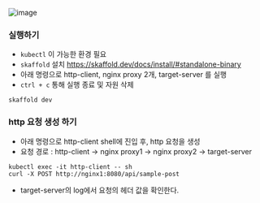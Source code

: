 ![image](https://user-images.githubusercontent.com/16394842/220062703-4cec43b5-bd37-4c75-95f6-70356c86a697.png)


### 실행하기

- `kubectl` 이 가능한 환경 필요
- `skaffold` 설치 https://skaffold.dev/docs/install/#standalone-binary
- 아래 명령으로 http-client, nginx proxy 2개, target-server 를 실행
- `ctrl + c` 통해 실행 종료 및 자원 삭제
```shell
skaffold dev
```

### http 요청 생성 하기
- 아래 명령으로 http-client shell에 진입 후, http 요청을 생성
- 요청 경로 : http-client -> nginx proxy1 -> nginx proxy2 -> target-server
```shell
kubectl exec -it http-client -- sh
curl -X POST http://nginx1:8080/api/sample-post
```
- target-server의 log에서 요청의 헤더 값을 확인한다.



